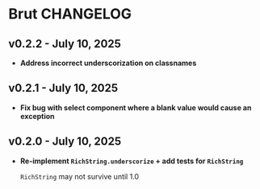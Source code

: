 # Brut CHANGELOG

## v0.2.2 - July 10, 2025

* **Address incorrect underscorization on classnames**

## v0.2.1 - July 10, 2025

* **Fix bug with select component where a blank value would cause an exception**

## v0.2.0 - July 10, 2025

* **Re-implement `RichString.underscorize` + add tests for `RichString`**

  `RichString` may not survive until 1.0
